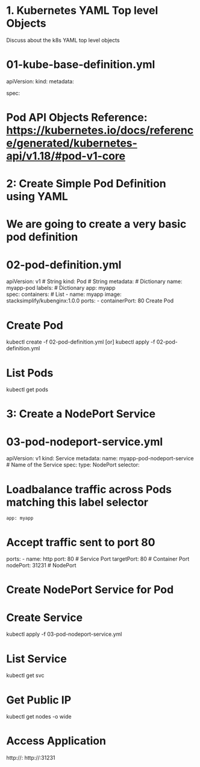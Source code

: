 # 1. Kubernetes YAML Top level Objects
Discuss about the k8s YAML top level objects
# 01-kube-base-definition.yml
apiVersion:
kind:
metadata:
  
spec:
# Pod API Objects Reference: https://kubernetes.io/docs/reference/generated/kubernetes-api/v1.18/#pod-v1-core

# 2: Create Simple Pod Definition using YAML
# We are going to create a very basic pod definition
# 02-pod-definition.yml

apiVersion: v1 # String
kind: Pod  # String
metadata: # Dictionary
  name: myapp-pod
  labels: # Dictionary 
    app: myapp         
spec:
  containers: # List
    - name: myapp
      image: stacksimplify/kubenginx:1.0.0
      ports:
        - containerPort: 80
Create Pod
# Create Pod
kubectl create -f 02-pod-definition.yml
[or]
kubectl apply -f 02-pod-definition.yml

# List Pods
kubectl get pods
# 3: Create a NodePort Service
# 03-pod-nodeport-service.yml
apiVersion: v1
kind: Service
metadata:
  name: myapp-pod-nodeport-service  # Name of the Service
spec:
  type: NodePort
  selector:
  # Loadbalance traffic across Pods matching this label selector
    app: myapp
  # Accept traffic sent to port 80    
  ports: 
    - name: http
      port: 80    # Service Port
      targetPort: 80 # Container Port
      nodePort: 31231 # NodePort
# Create NodePort Service for Pod
# Create Service
kubectl apply -f 03-pod-nodeport-service.yml

# List Service
kubectl get svc

# Get Public IP
kubectl get nodes -o wide

# Access Application
http://<WorkerNode-Public-IP>:<NodePort>
http://<WorkerNode-Public-IP>:31231